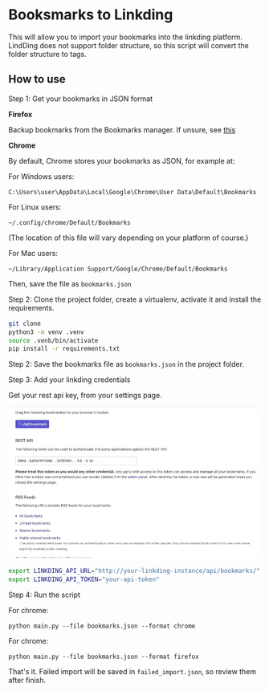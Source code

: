 # Booksmarks to Linkding

This will allow you to import your bookmarks into the linkding platform. LindDing does not support folder structure, so this script will convert the folder structure to tags. 

## How to use

Step 1: Get your bookmarks in JSON format

**Firefox**

Backup bookmarks from the Bookmarks manager. If unsure, see [this](https://support.mozilla.org/en-US/kb/restore-bookmarks-from-backup-or-move-them#w_manual-backup)

**Chrome**

By default, Chrome stores your bookmarks as JSON, for example at:

For Windows users:

    C:\Users\user\AppData\Local\Google\Chrome\User Data\Default\Bookmarks

For Linux users:

    ~/.config/chrome/Default/Bookmarks

(The location of this file will vary depending on your platform of course.)

For Mac users:

    ~/Library/Application Support/Google/Chrome/Default/Bookmarks

Then, save the file as `bookmarks.json`

Step 2: Clone the project folder, create a virtualenv, activate it and install the requirements.

```bash
git clone
python3 -m venv .venv
source .venb/bin/activate
pip install -r requirements.txt
```

Step 2: Save the bookmarks file as `bookmarks.json` in the project folder.

Step 3: Add your linkding credentials

Get your rest api key, from your settings page.

![linkding_rest_api_key](./repo_files/linkding_rest_api_key.jpeg)

```bash
export LINKDING_API_URL="http://your-linkding-instance/api/bookmarks/"
export LINKDING_API_TOKEN="your-api-token"
```

Step 4: Run the script

For chrome:

    python main.py --file bookmarks.json --format chrome

For chrome:

    python main.py --file bookmarks.json --format firefox

That's it. Failed import will be saved in `failed_import.json`, so review them after finish.
